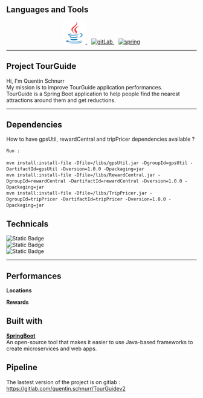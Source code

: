 <img src="https://user.oc-static.com/upload/2023/07/19/16897694013302_fr_DA-JAVA_P7-P8-P9_P8-01.png" alt="" />

## Languages and Tools
<p align="center">
<a href="https://www.java.com" target="_blank" rel="noreferrer"> 
<img src="https://raw.githubusercontent.com/devicons/devicon/master/icons/java/java-original.svg" alt="java" width="60" height="60"/>
</a>&ensp;   
<a href="https://gitlab.com/" target="_blank" rel="noreferrer"> 
<img src="https://www.vectorlogo.zone/logos/gitlab/gitlab-icon.svg" alt="gitLab" width="50" height="50"/> 
</a>&ensp;  
<a href="https://spring.io/" target="_blank" rel="noreferrer"> 
<img src="https://www.vectorlogo.zone/logos/springio/springio-icon.svg" alt="spring" width="50" height="50"/>
</a> 
</p>

---
## Project TourGuide
Hi, I'm Quentin Schnurr  
My mission is to improve TourGuide application performances.  
TourGuide is a Spring Boot application to help people find the nearest attractions around them and get reductions.

---

## Dependencies

 How to have gpsUtil, rewardCentral and tripPricer dependencies available ?

    Run :

    mvn install:install-file -Dfile=/libs/gpsUtil.jar -DgroupId=gpsUtil -DartifactId=gpsUtil -Dversion=1.0.0 -Dpackaging=jar
    mvn install:install-file -Dfile=/libs/RewardCentral.jar -DgroupId=rewardCentral -DartifactId=rewardCentral -Dversion=1.0.0 -Dpackaging=jar
    mvn install:install-file -Dfile=/libs/TripPricer.jar -DgroupId=tripPricer -DartifactId=tripPricer -Dversion=1.0.0 -Dpackaging=jar


## Technicals
![Static Badge](https://img.shields.io/badge/Java-1?style=flat&label=v.17&color=%230074BD)   
![Static Badge](https://img.shields.io/badge/Spring_Boot-1?style=flat&label=v.3.1.0&color=%236AAC3C&cacheSeconds=https%3A%2F%2Fspring.io%2Fprojects%2Fspring-boot%2F)  
![Static Badge](https://img.shields.io/badge/Junit5-5?color=red)  

---

## Performances 

**Locations**
<a href="https://zupimages.net/viewer.php?id=23/50/5kkj.png"><img src="https://zupimages.net/up/23/50/5kkj.png" alt="" /></a>

**Rewards**
<a href="https://zupimages.net/viewer.php?id=23/50/t2kg.png"><img src="https://zupimages.net/up/23/50/t2kg.png" alt="" /></a>


## Built with

**[SpringBoot](https://spring.io/projects/spring-boot/)**  
An open-source tool that makes it easier to use Java-based frameworks to create microservices and web apps.

## Pipeline 

The lastest version of the project is on gitlab :  
https://gitlab.com/quentin.schnurr/TourGuidev2
